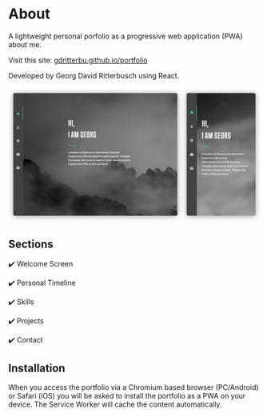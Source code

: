 # About

A lightweight personal porfolio as a progressive web application (PWA) about me.

Visit this site: [gdritterbu.github.io/portfolio](https://gdritterbu.github.io/portfolio/)

Developed by Georg David Ritterbusch using React.

![Preview](/images/preview.png)

## Sections

:heavy_check_mark: Welcome Screen

:heavy_check_mark: Personal Timeline

:heavy_check_mark: Skills

:heavy_check_mark: Projects

:heavy_check_mark: Contact

## Installation

When you access the portfolio via a Chromium based browser (PC/Android) or Safari (iOS) you will be asked to install the portfolio as a PWA on your device. The Service Worker will cache the content automatically.
